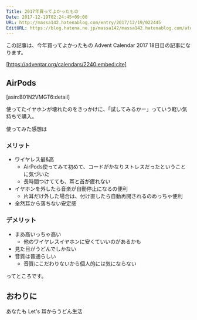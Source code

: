 ```yaml
---
Title: 2017年買ってよかったもの
Date: 2017-12-19T02:24:45+09:00
URL: http://massa142.hatenablog.com/entry/2017/12/19/022445
EditURL: https://blog.hatena.ne.jp/massa142/massa142.hatenablog.com/atom/entry/8599973812327838233
---
```


この記事は、今年買ってよかったもの Advent Calendar 2017 18日目の記事になります。

[https://adventar.org/calendars/2240:embed:cite]

## AirPods

[asin:B01N2VMGT6:detail]

使ってたイヤホンが壊れたのをきっかけに、「試してみるかー」っていう軽い気持ちで購入。

使ってみた感想は

### メリット

+ ワイヤレス最&高
    + AirPods使ってみて初めて、コードがかなりストレスだったということに気づいた
    + 長時間つけてても、耳と首が疲れない
+ イヤホンを外したら音楽が自動停止になるの便利
    + 片耳だけ外した場合は、付け直したら自動再開されるのめっちゃ便利
+ 全然耳から落ちない安定感

### デメリット
+ まあ高いっちゃ高い
     + 他のワイヤレスイヤホンに安くていいのがあるかも
+ 見た目がうどんでしかない
+ 音質は普通らしい
    + 音質にこだわりないから個人的には気にならない

ってところです。

## おわりに

あなたも Let's 耳からうどん生活

